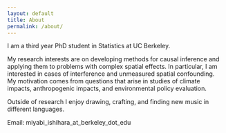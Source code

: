 ```yaml
---
layout: default
title: About
permalink: /about/
---
```


I am a third year PhD student in Statistics at UC Berkeley.

My research interests are on developing methods for causal inference and applying them to problems with complex spatial effects. In particular, I am interested in cases of interference and unmeasured spatial confounding. My motivation comes from questions that arise in studies of climate impacts, anthropogenic impacts, and environmental policy evaluation.

Outside of research I enjoy drawing, crafting, and finding new music in different languages.

Email: miyabi_ishihara_at_berkeley_dot_edu
